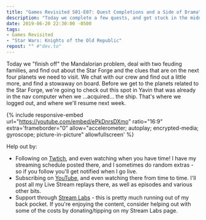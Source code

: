 ```yaml
---
title: "Games Revisited S01-E07: Quest Completions and a Side of Drama"
description: "Today we complete a few quests, and get stuck in the middle of some family drama."
date: 2019-06-20 22:30:00 -0500
tags:
- Games Revisited
- "Star Wars: Knights of the Old Republic"
repost: "" #"dev.to"
---
```


Today we "finish off" the Mandalorian problem, deal with two feuding families, and find out about the Star Forge and the clues that are on the next four planets we need to visit. We chat with our crew and find out a little more, and find a stowaway on board. Before we get to the planets related to the Star Forge, we're going to check out this spot in Yavin that was already in the nav computer when we &hellip;acquired&hellip; the ship. That's where we logged out, and where we'll resume next week.
<!--more-->


{% include responsive-embed url="https://youtube.com/embed/ePkDnrsDXmo" ratio="16:9" extra='frameborder="0" allow="accelerometer; autoplay; encrypted-media; gyroscope; picture-in-picture" allowfullscreen' %}

Help out by:
 * Following on [Twtich](https://twitch.tv/AnonJr_Live), and even watching when you have time! I have my streaming schedule posted there, and I sometimes do random extras - so if you follow you'll get notified when I go live.
 * Subscribing on [YouTube](http://www.youtube.com/channel/UCXafqhKHbkSUIrq0LAuu0tw), and even watching there from time to time. I'll post all my Live Stream replays there, as well as episodes and various other bits.
 * Support through [Stream Labs](https://streamlabs.com/anonjr_live) - this is pretty much running out of my back pocket. If you're enjoying the content, consider helping out with some of the costs by donating/tipping on my Stream Labs page.